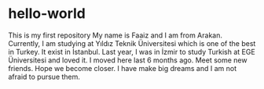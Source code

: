 # hello-world
This is my first repository
My name is Faaiz and I am from Arakan. Currently, I am studying at Yıldız Teknik Üniversitesi which is one of the best in Turkey. It exist in İstanbul. Last year, I was in İzmir to study Turkish at EGE Üniversitesi and loved it. I moved here last 6 months ago. Meet some new friends. Hope we become closer. I have make big dreams and I am not afraid to pursue them.
